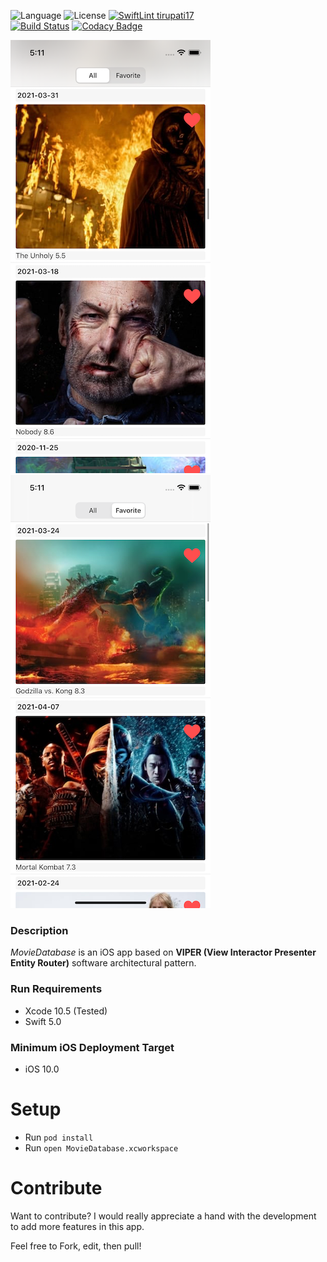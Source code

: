 ![Language](https://img.shields.io/badge/Swift-5.0-green)
![License](https://img.shields.io/badge/License-MIT-green)
[![SwiftLint tirupati17](https://img.shields.io/badge/SwiftLint-tirupati17-green)](https://github.com/tirupati17/swiftlint-tirupati)  
[![Build Status](https://app.bitrise.io/app/5f66331c3fb3b599/status.svg?token=YjBRFLcOEdbCmpBVn5Co8w)](https://app.bitrise.io/app/53db2c2b28cad77b)
[![Codacy Badge](https://app.codacy.com/project/badge/Grade/3d5687797fd74751bb95ca10bc96fefc)](https://www.codacy.com/manual/Celerstudio/moviedatabase-viper-snapkit-realm?utm_source=github.com&amp;utm_medium=referral&amp;utm_content=tirupati17/moviedatabase-viper-snapkit-realm&amp;utm_campaign=Badge_Grade)

![moviedatabase](https://raw.githubusercontent.com/tirupati17/moviedatabase-viper-snapkit-realm/master/MovieDatabase/Resources/screenshot1.PNG)
![moviedatabase](https://raw.githubusercontent.com/tirupati17/moviedatabase-viper-snapkit-realm/master/MovieDatabase/Resources/screenshot2.PNG)

### Description
*MovieDatabase* is an iOS app based on __VIPER (View Interactor Presenter Entity Router)__ software architectural pattern.

### Run Requirements
* Xcode 10.5 (Tested)
* Swift 5.0

### Minimum iOS Deployment Target
* iOS 10.0

# Setup
* Run ```pod install```
* Run ```open MovieDatabase.xcworkspace```

# Contribute
Want to contribute? I would really appreciate a hand with the development to add more features in this app.

Feel free to Fork, edit, then pull!
	
